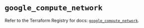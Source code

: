 # `google_compute_network`

Refer to the Terraform Registry for docs: [`google_compute_network`](https://registry.terraform.io/providers/hashicorp/google/6.8.0/docs/resources/compute_network).
